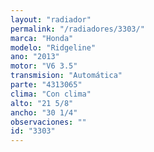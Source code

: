 ```yaml
---
layout: "radiador"
permalink: "/radiadores/3303/"
marca: "Honda"
modelo: "Ridgeline"
ano: "2013"
motor: "V6 3.5"
transmision: "Automática"
parte: "4313065"
clima: "Con clima"
alto: "21 5/8"
ancho: "30 1/4"
observaciones: ""
id: "3303"
---
```



